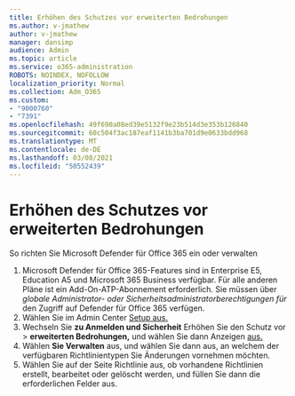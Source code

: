 ```yaml
---
title: Erhöhen des Schutzes vor erweiterten Bedrohungen
ms.author: v-jmathew
author: v-jmathew
manager: dansimp
audience: Admin
ms.topic: article
ms.service: o365-administration
ROBOTS: NOINDEX, NOFOLLOW
localization_priority: Normal
ms.collection: Adm_O365
ms.custom:
- "9000760"
- "7391"
ms.openlocfilehash: 49f690a08ed39e5132f9e23b514d3e353b126840
ms.sourcegitcommit: 60c504f3ac187eaf1141b3ba701d9e0633bdd968
ms.translationtype: MT
ms.contentlocale: de-DE
ms.lasthandoff: 03/08/2021
ms.locfileid: "50552439"
---
```

# <a name="increase-protection-from-advanced-threats"></a>Erhöhen des Schutzes vor erweiterten Bedrohungen

So richten Sie Microsoft Defender für Office 365 ein oder verwalten

1. Microsoft Defender für Office 365-Features sind in Enterprise E5, Education A5 und Microsoft 365 Business verfügbar. Für alle anderen Pläne ist ein Add-On-ATP-Abonnement erforderlich. Sie müssen über *globale Administrator- oder* *Sicherheitsadministratorberechtigungen für* den Zugriff auf Defender für Office 365 verfügen.
2. Wählen Sie im Admin Center [Setup aus.](https://go.microsoft.com/fwlink/p/?linkid=2075721)
3. Wechseln Sie **zu Anmelden und Sicherheit** Erhöhen Sie den Schutz vor  >  **erweiterten Bedrohungen,** und wählen Sie dann Anzeigen [aus.](https://go.microsoft.com/fwlink/?linkid=2109302)
4. Wählen **Sie Verwalten** aus, und wählen Sie dann aus, an welchem der verfügbaren Richtlinientypen Sie Änderungen vornehmen möchten.
5. Wählen Sie auf der Seite Richtlinie aus, ob vorhandene Richtlinien erstellt, bearbeitet oder gelöscht werden, und füllen Sie dann die erforderlichen Felder aus.
